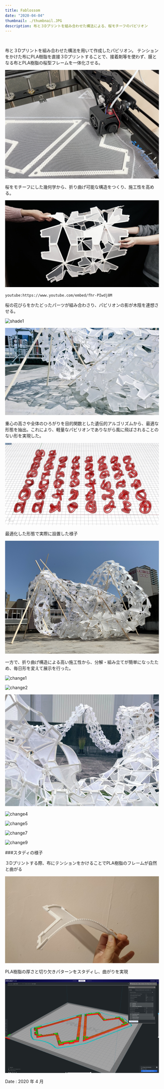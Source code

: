 ```yaml
---
title: Fablossom
date: "2020-04-04"
thumbnail: ./thumbnail.JPG
description: 布と３Dプリントを組み合わせた構法による、桜モチーフのパビリオン
---
```


<br>

布と３Dプリントを組み合わせた構法を用いて作成したパビリオン。
テンションをかけた布にPLA樹脂を直接３Dプリントすることで、接着剤等を使わず、膜となる布とPLA樹脂の桜型フレームを一体化させる。

![3dprinting](./3dprinting.png)

桜をモチーフにした幾何学から、折り曲げ可能な構造をつくり、施工性を高める。

![origami](./origami.jpg)

`youtube:https://www.youtube.com/embed/fhr-PIwdj8M`

桜の花びらをかたどったパーツが組み合わさり、パビリオンの影が木陰を連想させる。

![shade1](./shade1.jpg)

![shade2](./shade2.jpg)

重心の高さや全体のひろがりを目的関数とした遺伝的アルゴリズムから、最適な形態を抽出。これにより、軽量なパビリオンでありながら風に飛ばされることのない形を実現した。

![wallacei](./wallacei.JPG)

最適化した形態で実際に設置した様子

![optimized](./optimized.JPG)

一方で、折り曲げ構造による高い施工性から、分解・組み立てが簡単になったため、毎日形を変えて展示を行った。

![change1](./change1.png)

![change2](./change2.png)

![change3](./change3.png)

![change4](./change4.png)

![change5](./change5.png)

![change7](./change7.png)

![change9](./change9.png)

###スタディの様子

３Dプリントする際、布にテンションをかけることでPLA樹脂のフレームが自然と曲がる

![bending](./bending.jpg)

PLA樹脂の厚さと切り欠きパターンをスタディし、曲がりを実現

![pattern](./pattern.png)

Date : 2020 年 4 月
